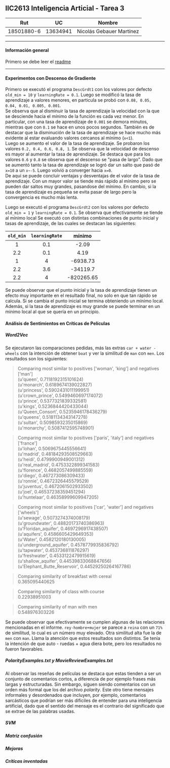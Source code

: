 ## IIC2613 Inteligencia Articial - Tarea 3

| Rut | UC | Nombre |
|:---:|:--:|:------:|
| 18501880-6 | 13634941 | Nicolás Gebauer Martínez

***

#### Información general

Primero se debe leer el [readme](readme.txt)

***

#### Experimentos con Descenso de Gradiente

Primero se executó el programa `DescGrdt1` con los valores por defecto `old_min = 10` y `learningRate = 0.1`. Luego se modificó la tasa de aprendizaje a valores menores, en particula se probó con `0.08, 0.05, 0.04, 0.01, 0.005, 0.001`.  
Se observa que al disminuir la tasa de aprendizaje la velocidad con la que se desciende hacia el mínimo de la función es cada vez menor. En particular, con una tasa de aprendizaje de `0.001` se demora minutos, mientras que con `0.1` se hace en unos pocos segundos. También es de destacar que la disminución de la tasa de aprendizaje se hace mucho más evidente al estar evaluando valores cercanos al mínimo (`x<1`).  
Luego se aumento el valor de la tasa de aprendizaje. Se probaron los valores `0.2, 0.4, 0.6, 0.8, 1`. Se observa que la velocidad de descenso es mayor al aumentar la tasa de aprendizaje. Se destaca que para los valores `0.6` y `0.8` se observa que el descenso se "pasa de largo". Dado que se aumentó tanto la tasa de aprendizaje se logró dar un salto que pasó de `x=10` a un `x~-5`. Luego volvió a converger hacia `x=0`.  
De aqui se puede concluir ventajas y desventajas de el valor de la tasa de aprendizaje. Con un mayor valor se tiende más rápido al mínimo pero se pueden dar saltos muy grandes, pasandose del mínimo. En cambio, si la tasa de aprendizaje es pequeña se evita pasar de largo pero la convergencia es mucho más lenta.

Luego se executó el programa `DescGrdt2` con los valores por defecto `old_min = 1` y `learningRate = 0.1`. Se observa que efectivamente se tiende al mínimo local
Se executó con distintas combinaciones de punto inicial y tasas de aprendizaje, de las cuales se destacan las siguientes:

|`old_min`|`learningRate`|mínimo|
|:-:|:-:|:-:|
|1|0.1|-2.09|
|2.2|0.1|4.19|
|1|4|-6938.73|
|2.2|3.6|-34119.7|
|2.2|4|-820265.65|

Se puede observar que el punto inicial y la tasa de aprendizaje tienen un efecto muy importante en el resultado final, no solo en que tan rápido se calcula. Si se cambia el punto inicial se termina obteniendo un mínimo local. Además, si la tasa de aprendizaje es muy grande se puede terminar en un mínimo local al que se quería en un principio.

#### Análisis de Sentimientos en Críticas de Películas

##### Word2Vec

Se ejecutaron las comparaciones pedidas, más las extras `car + water - wheels` con la intención de obtener `boat` y ver la similitud de `man` con `men`. Los resultados son los siguientes:

> Comparing most similar to positives ['woman', 'king'] and negatives ['man']  
(u'queen', 0.7118192315101624)  
(u'monarch', 0.6189674139022827)  
(u'princess', 0.5902431011199951)  
(u'crown_prince', 0.5499460697174072)  
(u'prince', 0.5377321839332581)  
(u'kings', 0.5236844420433044)  
(u'Queen_Consort', 0.5235946178436279)  
(u'queens', 0.5181134343147278)  
(u'sultan', 0.5098593235015869)  
(u'monarchy', 0.5087412595748901)  

> Comparing most similar to positives ['paris', 'italy'] and negatives ['france']  
(u'lohan', 0.5069675445556641)  
(u'madrid', 0.48184293508529663)  
(u'heidi', 0.4799900949001312)  
(u'real_madrid', 0.4753322899341583)  
(u'florence', 0.4682057499885559)  
(u'diego', 0.467273086309433)  
(u'ronnie', 0.4672326445579529)  
(u'juventus', 0.4672061502933502)  
(u'joel', 0.46537238359451294)  
(u'huntelaar', 0.46358999609947205)  

> Comparing most similar to positives ['car', 'water'] and negatives ['wheels']  
(u'sewage', 0.5073274374008179)  
(u'groundwater', 0.48820173740386963)  
(u'Floridan_aquifer', 0.4697296917438507)  
(u'aquifers', 0.4586605429649353)  
(u'Water', 0.4582120180130005)  
(u'underground_aquifer', 0.4578779935836792)  
(u'tapwater', 0.453736811876297)  
(u'freshwater', 0.4533122479915619)  
(u'shallow_aquifer', 0.44539833068847656)  
(u'Elephant_Butte_Reservoir', 0.44529250264167786)  

> Comparing similarity of breakfast with cereal  
0.365095440625  

> Comparing similarity of class with course  
0.22938951003  

> Comparing similarity of man with men  
0.548976303226  

Se puede observar que efectivamente se cumplen algunas de las relaciones mencionadas en el informe. `rey-hombre+mujer` se parece a `reina` con un `71%` de similitud, lo cual es un número muy elevado. Otra similitud alta fue la de `men` con `man`. Llama la atención que estos resultados son distintos. Se tenía la intención de que auto - ruedas + agua diera bote, pero los resultados no fueron favorables.

##### PolarityExamples.txt y MovieReviewExamples.txt

Al observar las reseñas de películas se destaca que estas tienden a ser un conjunto de comentarios cortos, a diferencia de por ejemplo frases más largas y estructuradas. Sin embargo, siguen siendo comentarios con un orden más formal que los del archivo _polarity_. Este otro tiene mensajes informales y desordenados que incluyen, por ejemplo, comentarios sarcásticos que podrían ser más difíciles de entender para una inteligencia artificial, dado que el sentido del mensaje es el contrario del significado que se extrae de las palabras usadas.

##### SVM

##### Matriz confusión

##### Mejoras

##### Críticas inventadas
